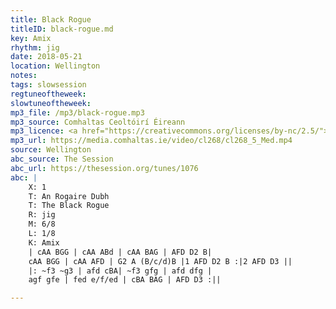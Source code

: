 ```yaml
---
title: Black Rogue
titleID: black-rogue.md
key: Amix
rhythm: jig
date: 2018-05-21
location: Wellington
notes:
tags: slowsession
regtuneoftheweek:
slowtuneoftheweek:
mp3_file: /mp3/black-rogue.mp3
mp3_source: Comhaltas Ceoltóirí Éireann
mp3_licence: <a href="https://creativecommons.org/licenses/by-nc/2.5/">CC-BY-NC-2.5</a>
mp3_url: https://media.comhaltas.ie/video/cl268/cl268_5_Med.mp4
source: Wellington
abc_source: The Session
abc_url: https://thesession.org/tunes/1076
abc: |
    X: 1
    T: An Rogaire Dubh
    T: The Black Rogue
    R: jig
    M: 6/8
    L: 1/8
    K: Amix
    | cAA BGG | cAA ABd | cAA BAG | AFD D2 B|
    cAA BGG | cAA AFD | G2 A (B/c/d)B |1 AFD D2 B :|2 AFD D3 ||
    |: ~f3 ~g3 | afd cBA| ~f3 gfg | afd dfg |
    agf gfe | fed e/f/ed | cBA BAG | AFD D3 :||

---
```


